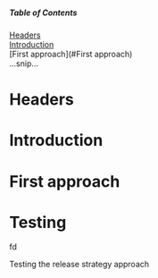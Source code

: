 ##### Table of Contents  
[Headers](#headers)  
[Introduction](#Introduction)  
[First approach](#First approach)  
...snip...    
<a name="headers"/>
<a name="Introduction"/>

# Headers

# Introduction

# First approach


# Testing
fd

Testing the release strategy approach
